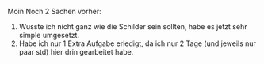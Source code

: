 Moin
Noch 2 Sachen vorher:
1. Wusste ich nicht ganz wie die Schilder sein sollten, habe es jetzt sehr simple umgesetzt.
2. Habe ich nur 1 Extra Aufgabe erledigt, da ich nur 2 Tage (und jeweils nur paar std) hier drin gearbeitet habe.
